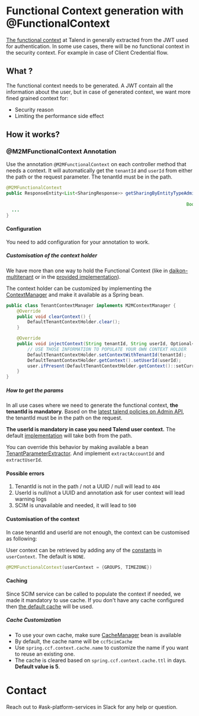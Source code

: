# Functional Context generation with @FunctionalContext

[The functional context](https://github.com/Talend/architecture-work/blob/master/security/api_security/documentation.md#security-context-vs-functional-context)
at Talend in generally extracted from the JWT used for authentication. In some use cases, there will be no functional
context in the security context. For example in case of Client Credential flow.

## What ?

The functional context needs to be generated. A JWT contain all the information about the user, but in case of generated
context, we want more fined grained context for:

* Security reason
* Limiting the performance side effect

## How it works?

### @M2MFunctionalContext Annotation

Use the annotation `@M2MFunctionalContext` on each controller method that needs a context. It will automatically get
the `tenantId` and `userId` from either the path or the request parameter. The tenantId must be in the path.

``` java
@M2MFunctionalContext
public ResponseEntity<List<SharingResponse>> getSharingByEntityTypeAdmin(String entityType,
                                                                         String xClientVersion,
                                                                    Boolean includeMetadata) {
  ...
}
```

#### Configuration

You need to add configuration for your annotation to work.

##### Customisation of the context holder

We have more than one way to hold the Functional Context (like
in [daikon-multitenant](https://github.com/Talend/daikon/blob/master/daikon-multitenant/multitenant-core/src/main/java/org/talend/daikon/multitenant/context/TenancyContextHolder.java)
or in
the [provided implementation](src/main/java/org/talend/daikon/spring/ccf/context/provided/DefaultTenantContextHolder.java)).

The context holder can be customized by implementing
the [ContextManager](src/main/java/org/talend/daikon/spring/ccf/context/M2MContextManager.java) and make it available as
a Spring bean.

```java
public class TenantContextManager implements M2MContextManager {
    @Override
    public void clearContext() {
        DefaultTenantContextHolder.clear();
    }

    @Override
    public void injectContext(String tenantId, String userId, Optional<User> user) {
        // USE THOSE INFORMATION TO POPULATE YOUR OWN CONTEXT HOLDER
        DefaultTenantContextHolder.setContextWithTenantId(tenantId);
        DefaultTenantContextHolder.getContext().setUserId(userId);
        user.ifPresent(DefaultTenantContextHolder.getContext()::setCurrentUser);
    }
}
```

##### How to get the params

In all use cases where we need to generate the functional context, **the tenantId is mandatory**.
Based on
the [latest talend policies on Admin API](https://github.com/Talend/architecture-work/blob/master/security/api_security/documentation.md#admin-api),
the tenantId must be in the path on the request.

**The userId is mandatory in case you need Talend user context.**
The default [implementation](src/main/java/org/talend/daikon/spring/ccf/context/TenantParameterExtractorImpl.java) will
take both from the path.

You can override this behavior by making available a
bean [TenantParameterExtractor](src/main/java/org/talend/daikon/spring/ccf/context/TenantParameterExtractor.java). And
implement `extractAccountId` and `extractUserId`.

#### Possible errors

1. TenantId is not in the path / not a UUID / null will lead to `404`
2. UserId is null/not a UUID and annotation ask for user context will lead warning logs
3. SCIM is unavailable and needed, it will lead to `500`

#### Customisation of the context

In case tenantId and userId are not enough, the context can be customised as following:

User context can be retrieved by adding any of
the [constants](src/main/java/org/talend/daikon/spring/ccf/context/UserContextConstant.java) in `userContext`. The
default is `NONE`.

``` java
@M2MFunctionalContext(userContext = {GROUPS, TIMEZONE})
```

#### Caching

Since SCIM service can be called to populate the context if needed, we made it mandatory to use cache. If you don't have
any cache configured
then [the default cache](src/main/java/org/talend/daikon/spring/ccf/context/configuration/M2MFunctionalContextConfig.java)
will be used.

##### Cache Customization

* To use your own cache, make
  sure [CacheManager](https://docs.spring.io/spring-framework/docs/current/javadoc-api/org/springframework/cache/CacheManager.html)
  bean is available
* By default, the cache name will be `ccfScimCache`
* Use `spring.ccf.context.cache.name` to customize the name if you want to reuse an existing one.
* The cache is cleared based on `spring.ccf.context.cache.ttl` in days. **Default value is 5**.

# Contact

Reach out to #ask-platform-services in Slack for any help or question.

